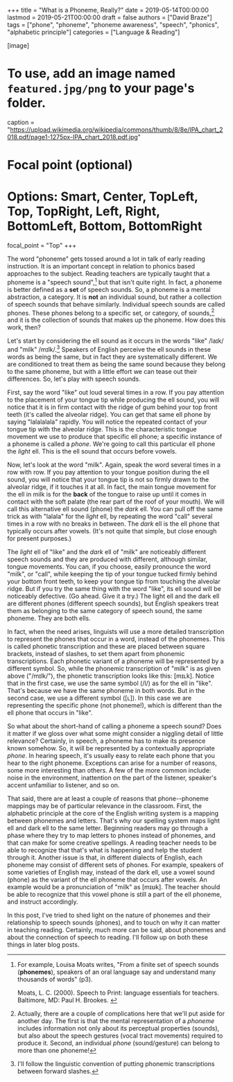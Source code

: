 +++
title = "What is a Phoneme, Really?"
date = 2019-05-14T00:00:00
lastmod = 2019-05-21T00:00:00
draft = false
authors = ["David Braze"]
tags = ["phone", "phoneme", "phoneme awareness", "speech", "phonics", "alphabetic principle"]
categories = ["Language & Reading"]

[image]
  # To use, add an image named `featured.jpg/png` to your page's folder.
  caption = "https://upload.wikimedia.org/wikipedia/commons/thumb/8/8e/IPA_chart_2018.pdf/page1-1275px-IPA_chart_2018.pdf.jpg"
  # Focal point (optional)
  # Options: Smart, Center, TopLeft, Top, TopRight, Left, Right, BottomLeft, Bottom, BottomRight
  focal_point = "Top"
+++



The word "phoneme" gets tossed around a lot in talk of early reading
instruction. It is an important concept in relation to phonics based
approaches to the subject. Reading teachers are typically taught that
a phoneme is a "speech sound",[^1] but that isn't quite right. In
fact, a phoneme is better defined as a **set** of speech sounds. So, a
phoneme is a mental abstraction, a category. It is **not** an
individual sound, but rather a collection of speech sounds that behave
similarly. Individual speech sounds are called phones. These phones
belong to a specific set, or category, of sounds,[^2] and it is the
collection of sounds that makes up the phoneme. How does this work,
then?

Let's start by considering the ell sound as it occurs in the words
"like" /la&#x026A;k/ and "milk" /m&#x026A;lk/.[^3] Speakers of English
perceive the ell sounds in these words as being the same, but in fact
they are systematically different. We are conditioned to treat them as
being the same sound because they belong to the same phoneme, but with
a little effort we can tease out their differences. So, let's play
with speech sounds.

First, say the word "like" out loud several times in a row. If you pay
attention to the placement of your tongue tip while producing the ell
sound, you will notice that it is in firm contact with the ridge of
gum behind your top front teeth (it's called the alveolar ridge). You
can get that same ell phone by saying "lalalalala" rapidly. You will
notice the repeated contact of your tongue tip with the alveolar
ridge. This is the characteristic tongue movement we use to produce
that specific ell phone; a specific instance of a phoneme is called a
*phone*. We're going to call this particular ell phone the *light*
ell. This is the ell sound that occurs before vowels.

Now, let's look at the word "milk". Again, speak the word several
times in a row with row. If you pay attention to your tongue position
during the ell sound, you will notice that your tongue tip is not so
firmly drawn to the alveolar ridge, if it touches it at all. In fact,
the main tongue movement for the ell in milk is for the **back** of
the tongue to raise up until it comes in contact with the soft palate
(the rear part of the roof of your mouth). We will call this
alternative ell sound (phone) the *dark* ell. You can pull off the
same trick as with "lalala" for the *light* ell, by repeating the word
"call" several times in a row with no breaks in between. The *dark*
ell is the ell phone that typically occurs after vowels. (It's not
quite that simple, but close enough for present purposes.)

The *light* ell of "like" and the *dark* ell of "milk" are noticeably
different speech sounds and they are produced with different, although
similar, tongue movements. You can, if you choose, easily pronounce
the word "milk", or "call", while keeping the tip of your tongue
tucked firmly behind your bottom front teeth, to keep your tongue tip
from touching the alveolar ridge. But if you try the same thing with
the word "like", its ell sound will be noticeably defective. (Go
ahead. Give it a try.) The light ell and the dark ell are different
phones (different speech sounds), but English speakers treat them as
belonging to the same category of speech sound, the same
phoneme. They are both ells.

In fact, when the need arises, linguists will use a more detailed
transcription to represent the phones that occur in a word, instead of
the phonemes. This is called phonetic transcription and these are
placed between square brackets, instead of slashes, to set them apart
from phonemic transcriptions. Each phonetic variant of a phoneme will
be represented by a different symbol. So, while the phonemic
transcription of "milk" is as given above ("/m&#x026A;lk/"), the
phonetic transcription looks like this: [m&#x026A;&#x29F;k]. Notice
that in the first case, we use the same symbol (/l/) as for the ell in
"like".  That's because we have the same phoneme in both words. But in
the second case, we use a different symbol ([&#x29F;]). In this case
we are representing the specific phone (not phoneme!), which is
different than the ell phone that occurs in "like".

So what about the short-hand of calling a phoneme a speech sound? Does
it matter if we gloss over what some might consider a niggling detail
of little relevance? Certainly, in speech, a phoneme has to make its
presence known somehow. So, it will be represented by a contextually
appropriate *phone*. In hearing speech, it's usually easy to relate
each phone that you hear to the right phoneme. Exceptions can arise
for a number of reasons, some more interesting than others. A few of
the more common include: noise in the environment, inattention on the
part of the listener, speaker's accent unfamiliar to listener, and so
on.

That said, there are at least a couple of reasons that phone--phoneme
mappings may be of particular relevance in the classroom. First, the
alphabetic principle at the core of the English writing system is a
mapping between phonemes and letters. That's why our spelling system
maps light ell and dark ell to the same letter. Beginning readers may
go through a phase where they try to map letters to phones instead of
phonemes, and that can make for some creative spellings. A reading
teacher needs to be able to recognize that that's what is happening
and help the student through it. Another issue is that, in different
dialects of English, each phoneme may consist of different sets of
phones. For example, speakers of some varieties of English may,
instead of the dark ell, use a vowel sound (phone) as the variant of
the ell phoneme that occurs after vowels. An example would be a
pronunciation of "milk" as [m&#x026A;&#x28A;k]. The teacher should be
able to recognize that this vowel phone is still a part of the ell
phoneme, and instruct accordingly.

In this post, I've tried to shed light on the nature of phonemes and
their relationship to speech sounds (phones), and to touch on why it
can matter in teaching reading. Certainly, much more can be said,
about phonemes and about the connection of speech to reading. I'll
follow up on both these things in later blog posts.

[^1]: For example, Louisa Moats writes, "From a finite set of speech
      sounds (**phonemes**), speakers of an oral language say and
      understand many thousands of words" (p3).
	  <p>Moats, L. C. (2000). Speech to Print: language essentials for
      teachers. Baltimore, MD: Paul H. Brookes.

[^2]: Actually, there are a couple of complications here that we'll
      put aside for another day. The first is that the mental
      representation of a *phoneme* includes information not only about
      its perceptual properties (sounds), but also about the speech
      gestures (vocal tract movements) required to produce it. Second,
      an individual *phone* (sound/gesture) can belong to more than one
      phoneme!

[^3]: I'll follow the linguistic convention of putting phonemic
      transcriptions between forward slashes.
